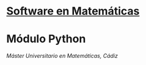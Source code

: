 # [Software en Matemáticas](http://masteres.ugr.es/doctomat/pages/info_academica/guias_docentes/201920/sm/%21)

# Módulo Python

*Máster Universitario en Matemáticas, Cádiz*


